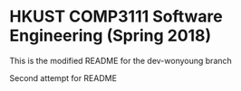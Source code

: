 # HKUST COMP3111 Software Engineering (Spring 2018)

This is the modified README for the dev-wonyoung branch

Second attempt for README